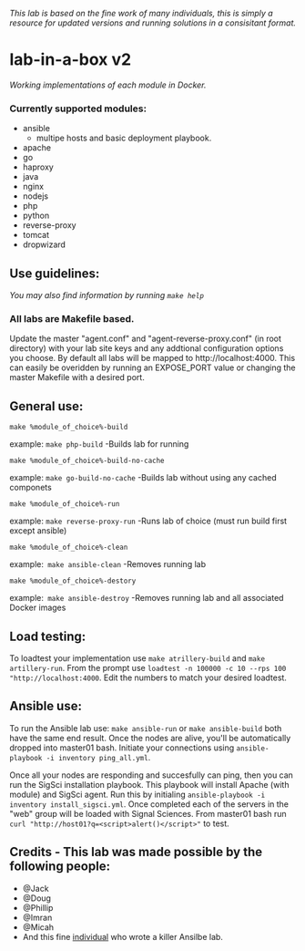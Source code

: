 *This lab is based on the fine work of many individuals, this is simply a resource for updated versions and running solutions in a consisitant format.*

# lab-in-a-box v2
_Working implementations of each module in Docker._

### Currently supported modules:
  * ansible
    - multipe hosts and basic deployment playbook.
  * apache
  * go
  * haproxy
  * java
  * nginx
  * nodejs
  * php
  * python
  * reverse-proxy
  * tomcat
  * dropwizard

## Use guidelines:
*You may also find information by running  `make help`*

### All labs are Makefile based.

Update the master "agent.conf" and "agent-reverse-proxy.conf" (in root directory) with your lab site keys and any addtional configuration options you choose.  By default all labs will be mapped to http://localhost:4000. This can easily be overidden by running an EXPOSE_PORT value or changing the master Makefile with a desired port.

## General use: 

`make %module_of_choice%-build` 

example: `make php-build`
  -Builds lab for running
  
`make %module_of_choice%-build-no-cache` 

example: `make go-build-no-cache`
  -Builds lab without using any cached componets
  
`make %module_of_choice%-run` 

example: `make reverse-proxy-run`
  -Runs lab of choice (must run build first except ansible)
  
`make %module_of_choice%-clean` 

example:` make ansible-clean`
  -Removes running lab

`make %module_of_choice%-destory` 

example:` make ansible-destroy`
  -Removes running lab and all associated Docker images

## Load testing:
To loadtest your implementation use `make atrillery-build` and `make artillery-run`.  From the prompt use `loadtest -n 100000 -c 10 --rps 100 "http://localhost:4000`.  Edit the numbers to match your desired loadtest.
  
## Ansible use:
To run the Ansible lab use: 
`make ansible-run` or `make ansible-build` both have the same end result.  Once the nodes are alive, you'll be automatically dropped into master01 bash.  Initiate your connections using `ansible-playbook -i inventory ping_all.yml`.

Once all your nodes are responding and succesfully can ping, then you can run the SigSci installation playbook.  This playbook will install Apache (with module) and SigSci agent.  Run this by initialing `ansible-playbook -i inventory install_sigsci.yml`.  Once completed each of the servers in the "web" group will be loaded with Signal Sciences.  From master01 bash run `curl "http://host01?q=<script>alert()</script>"` to test.

## Credits - This lab was made possible by the following people:
* @Jack
* @Doug
* @Phillip
* @Imran
* @Micah
* And this fine [individual](https://github.com/LMtx/ansible-lab-docker.git) who wrote a killer Ansilbe lab.


